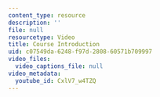 ```yaml
---
content_type: resource
description: ''
file: null
resourcetype: Video
title: Course Introduction
uid: c07549da-6248-f97d-2808-60571b709997
video_files:
  video_captions_file: null
video_metadata:
  youtube_id: CxlV7_w4TZQ
---
```

